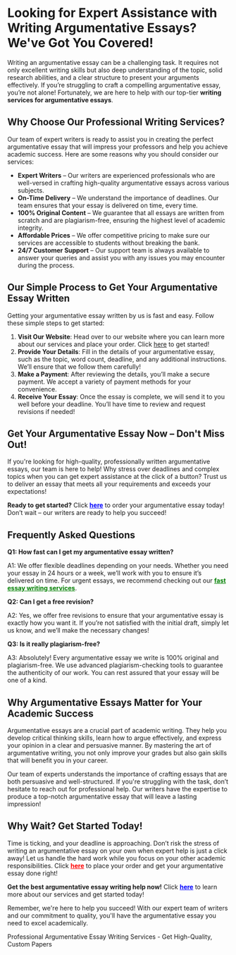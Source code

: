 <h1>Looking for Expert Assistance with Writing Argumentative Essays? We've Got You Covered!</h1>

<p>Writing an argumentative essay can be a challenging task. It requires not only excellent writing skills but also deep understanding of the topic, solid research abilities, and a clear structure to present your arguments effectively. If you’re struggling to craft a compelling argumentative essay, you’re not alone! Fortunately, we are here to help with our top-tier <strong>writing services for argumentative essays</strong>.</p>

<h2>Why Choose Our Professional Writing Services?</h2>
<p>Our team of expert writers is ready to assist you in creating the perfect argumentative essay that will impress your professors and help you achieve academic success. Here are some reasons why you should consider our services:</p>

<ul>
  <li><strong>Expert Writers</strong> – Our writers are experienced professionals who are well-versed in crafting high-quality argumentative essays across various subjects.</li>
  <li><strong>On-Time Delivery</strong> – We understand the importance of deadlines. Our team ensures that your essay is delivered on time, every time.</li>
  <li><strong>100% Original Content</strong> – We guarantee that all essays are written from scratch and are plagiarism-free, ensuring the highest level of academic integrity.</li>
  <li><strong>Affordable Prices</strong> – We offer competitive pricing to make sure our services are accessible to students without breaking the bank.</li>
  <li><strong>24/7 Customer Support</strong> – Our support team is always available to answer your queries and assist you with any issues you may encounter during the process.</li>
</ul>

<h2>Our Simple Process to Get Your Argumentative Essay Written</h2>
<p>Getting your argumentative essay written by us is fast and easy. Follow these simple steps to get started:</p>

<ol>
  <li><strong>Visit Our Website</strong>: Head over to our website where you can learn more about our services and place your order. Click <a href="https://tinyurl.com/topessay?keyword=writing+argumentative+essays">here</a> to get started!</li>
  <li><strong>Provide Your Details</strong>: Fill in the details of your argumentative essay, such as the topic, word count, deadline, and any additional instructions. We’ll ensure that we follow them carefully!</li>
  <li><strong>Make a Payment</strong>: After reviewing the details, you’ll make a secure payment. We accept a variety of payment methods for your convenience.</li>
  <li><strong>Receive Your Essay</strong>: Once the essay is complete, we will send it to you well before your deadline. You’ll have time to review and request revisions if needed!</li>
</ol>

<h2>Get Your Argumentative Essay Now – Don't Miss Out!</h2>
<p>If you're looking for high-quality, professionally written argumentative essays, our team is here to help! Why stress over deadlines and complex topics when you can get expert assistance at the click of a button? Trust us to deliver an essay that meets all your requirements and exceeds your expectations!</p>

<p><strong>Ready to get started?</strong> Click <a href="https://tinyurl.com/topessay?keyword=writing+argumentative+essays" style="color: blue; font-weight: bold;">here</a> to order your argumentative essay today! Don’t wait – our writers are ready to help you succeed!</p>

<h2>Frequently Asked Questions</h2>
<p><strong>Q1: How fast can I get my argumentative essay written?</strong></p>
<p>A1: We offer flexible deadlines depending on your needs. Whether you need your essay in 24 hours or a week, we’ll work with you to ensure it’s delivered on time. For urgent essays, we recommend checking out our <a href="https://tinyurl.com/topessay?keyword=writing+argumentative+essays" style="color: green; font-weight: bold;">fast essay writing services</a>.</p>

<p><strong>Q2: Can I get a free revision?</strong></p>
<p>A2: Yes, we offer free revisions to ensure that your argumentative essay is exactly how you want it. If you’re not satisfied with the initial draft, simply let us know, and we’ll make the necessary changes!</p>

<p><strong>Q3: Is it really plagiarism-free?</strong></p>
<p>A3: Absolutely! Every argumentative essay we write is 100% original and plagiarism-free. We use advanced plagiarism-checking tools to guarantee the authenticity of our work. You can rest assured that your essay will be one of a kind.</p>

<h2>Why Argumentative Essays Matter for Your Academic Success</h2>
<p>Argumentative essays are a crucial part of academic writing. They help you develop critical thinking skills, learn how to argue effectively, and express your opinion in a clear and persuasive manner. By mastering the art of argumentative writing, you not only improve your grades but also gain skills that will benefit you in your career.</p>

<p>Our team of experts understands the importance of crafting essays that are both persuasive and well-structured. If you're struggling with the task, don’t hesitate to reach out for professional help. Our writers have the expertise to produce a top-notch argumentative essay that will leave a lasting impression!</p>

<h2>Why Wait? Get Started Today!</h2>
<p>Time is ticking, and your deadline is approaching. Don’t risk the stress of writing an argumentative essay on your own when expert help is just a click away! Let us handle the hard work while you focus on your other academic responsibilities. Click <a href="https://tinyurl.com/topessay?keyword=writing+argumentative+essays" style="color: red; font-weight: bold;">here</a> to place your order and get your argumentative essay done right!</p>

<p><strong>Get the best argumentative essay writing help now!</strong> Click <a href="https://tinyurl.com/topessay?keyword=writing+argumentative+essays" style="color: blue; font-weight: bold;">here</a> to learn more about our services and get started today!</p>

<p>Remember, we're here to help you succeed! With our expert team of writers and our commitment to quality, you'll have the argumentative essay you need to excel academically.</p>
Professional Argumentative Essay Writing Services - Get High-Quality, Custom Papers

